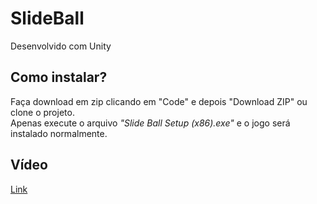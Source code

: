 # SlideBall
Desenvolvido com Unity

## Como instalar?
Faça download em zip clicando em "Code" e depois "Download ZIP" ou clone o projeto.<br>
Apenas execute o arquivo *"Slide Ball Setup (x86).exe"* e o jogo será instalado normalmente.

## Vídeo
[Link](https://www.linkedin.com/posts/bruno-batalha-_unity-javascript-pixelart-activity-6925824377095610368-0FNw?utm_source=share&utm_medium=member_desktop)
